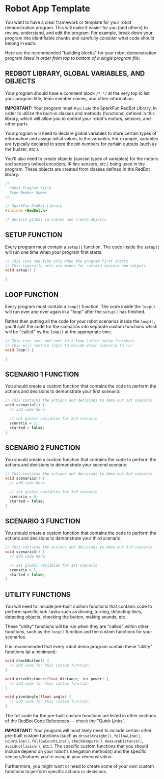 # Robot App Template

You want to have a clear framework or template for your robot demonstration program. This will make it easier for you \(and others\) to review, understand, and edit the program. For example, break down your program into identifiable chunks and carefully consider what code should belong in each.

Here are the recommended "building blocks" for your robot demonstration program _listed in order from top to bottom of a single program file_:

## REDBOT LIBRARY, GLOBAL VARIABLES, AND OBJECTS

Your program should have a comment block `/* */` at the very top to list your program title, team member names, and other information.

**IMPORTANT:** Your program must `#include` the SparkFun RedBot Library, in order to utilize the built-in classes and methods \(functions\) defined in this library, which will allow you to control your robot's motors, sensors, and other parts.

Your program will need to declare global variables to store certain types of information and assign initial values to the variables. For example, variables are typically declared to store the pin numbers for certain outputs \(such as the buzzer, etc.\).

You'll also need to create objects \(special types of variables\) for the motors and sensors \(wheel encoders, IR line sensors, etc.\) being used in the program. These objects are created from classes defined in the RedBot library.

```cpp
/*
  Robot Program Title
  Team Member Names
*/

// SparkFun RedBot Library
#include <RedBot.h>

// declare global variables and create objects
```

## SETUP FUNCTION

Every program must contain a `setup()` function. The code inside the `setup()` will run one time when your program first starts.

```cpp
// This runs one time only when the program first starts
// This typically sets pin modes for certain sensors and outputs
void setup() {

}
```

## LOOP FUNCTION

Every program must contain a `loop()` function. The code inside the `loop()` will run over and over again in a "loop" after the `setup()` has finished.

Rather than putting all the code for your robot scenarios inside the `loop()`, you'll split the code for the scenarios into separate custom functions which will be "called" by the `loop()` at the appropriate time.

```cpp
// This runs over and over in a loop (after setup finishes) 
// This will contain logic to decide which scenario to run
void loop() {

}
```

## SCENARIO 1 FUNCTION

You should create a custom function that contains the code to perform the actions and decisions to demonstrate your first scenario:

```cpp
// This contains the actions and decisions to demo our 1st scenario
void scenario1() {
  // add code here

  // set global variables for 2nd scenario
  scenario = 2;
  started = false;  
}
```

## SCENARIO 2 FUNCTION

You should create a custom function that contains the code to perform the actions and decisions to demonstrate your second scenario:

```cpp
// This contains the actions and decisions to demo our 2nd scenario
void scenario2() {
  // add code here

  // set global variables for 3rd scenario
  scenario = 3;
  started = false;  
}
```

## SCENARIO 3 FUNCTION

You should create a custom function that contains the code to perform the actions and decisions to demonstrate your third scenario:

```cpp
// This contains the actions and decisions to demo our 3rd scenario
void scenario3() {
  // add code here

  // set global variables for 1st scenario
  scenario = 1;
  started = false;  
}
```

## UTILITY FUNCTIONS

You will need to include pre-built custom functions that contains code to perform specific sub-tasks such as driving, turning, detecting lines, detecting objects, checking the button, making sounds, etc.

These "utility" functions will be run when they are "called" within other functions, such as the `loop()` function and the custom functions for your scenarios.

It is recommended that every robot demo program contain these "utility" functions \(at a minimum\):

```cpp
void checkButton() {
  // add code for this custom function
}

void driveDistance(float distance, int power) {
  // add code for this custom function
}

void pivotAngle(float angle) {
  // add code for this custom function
}
```

The full code for the pre-built custom functions are listed in other sections of the [RedBot Code References](https://github.com/idewcomputing/code-robotics/tree/9eab54c9124e9aa06960e1bd42af1cd61e7679d5/references/README.md) — check the "Quick Links".

**IMPORTANT:** Your program will most likely need to include certain other pre-built custom functions \(such as `driveStraight()`, `followLine()`, `countLine()`, `followCountLine()`, `checkBumpers()`, `measureDistance()`, `avoidCollision()`, etc.\). The specific custom functions that you should include depend on your robot's navigation method\(s\) and the specific sensors/features you're using in your demonstration.

Furthermore, you might want or need to create some of your own custom functions to perform specific actions or decisions.

